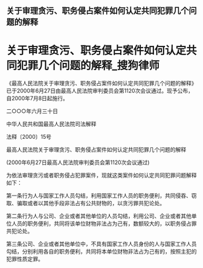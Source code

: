 ## 关于审理贪污、职务侵占案件如何认定共同犯罪几个问题的解释
# 关于审理贪污、职务侵占案件如何认定共同犯罪几个问题的解释_搜狗律师


《最高人民法院关于审理贪污、职务侵占案件如何认定共同犯罪几个问题的解释》已于2000年6月27日由最高人民法院审判委员会第1120次会议通过。现予公布，自2000年7月8日起施行。

二○○○年六月三十日

中华人民共和国最高人民法院司法解释

法释〔2000〕15号

最高人民法院关于审理贪污、职务侵占案件如何认定共同犯罪几个问题的解释

(2000年6月27日最高人民法院审判委员会第1120次会议通过)

为依法审理贪污或者职务侵占犯罪案件，现就这类案件如何认定共同犯罪问题解释如下：

第一条行为人与国家工作人员勾结，利用国家工作人员的职务便利，共同侵吞、窃取、骗取或者以其他手段非法占有公共财物的，以贪污罪共犯论处。

第二条行为人与公司、企业或者其他单位的人员勾结，利用公司、企业或者其他单位人员的职务便利，共同将该单位财物非法占为己有，数额较大的，以职务侵占罪共犯论处。

第三条公司、企业或者其他单位中，不具有国家工作人员身份的人与国家工作人员勾结，分别利用各自的职务便利，共同将本单位财物非法占为己有的，按照主犯的犯罪性质定罪。

 